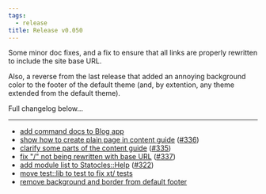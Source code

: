 ```yaml
---
tags:
  - release
title: Release v0.050
---
```


Some minor doc fixes, and a fix to ensure that all links are properly rewritten
to include the site base URL.

Also, a reverse from the last release that added an annoying background color
to the footer of the default theme (and, by extention, any theme extended from
the default theme).

Full changelog below...

---

* [add command docs to Blog app](https://github.com/preaction/Statocles/commit/d813dc199fe0824123a262704c99a7544381d7b7)
* [show how to create plain page in content guide](https://github.com/preaction/Statocles/commit/a2478a7f2301346563bd040ac65798a1f897c290) ([#336](https://github.com/preaction/Statocles/issues/336))
* [clarify some parts of the content guide](https://github.com/preaction/Statocles/commit/8a148bd975fb475e7f412fb3d7ce1985a344b361) ([#335](https://github.com/preaction/Statocles/issues/335))
* [fix "/" not being rewritten with base URL](https://github.com/preaction/Statocles/commit/9826ade2510635cba706f75207ee0d1b365f98e7) ([#337](https://github.com/preaction/Statocles/issues/337))
* [add module list to Statocles::Help](https://github.com/preaction/Statocles/commit/1a2309d8d10e4efd53ddfd18658c02bb8b8131a8) ([#322](https://github.com/preaction/Statocles/issues/322))
* [move test::lib to test to fix xt/ tests](https://github.com/preaction/Statocles/commit/c9b37d43bed2a4a7826791c3c1833df0eaf52a48)
* [remove background and border from default footer](https://github.com/preaction/Statocles/commit/286d8e929a0ba29d795e3874a23a66676df2fda0)
